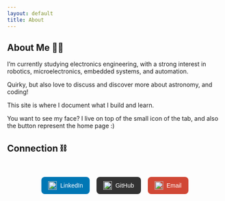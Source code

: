 ```yaml
---
layout: default
title: About
---
```

## About Me 👷‍♂️
I’m currently studying electronics engineering, with a strong interest in robotics, microelectronics, embedded systems, and automation.

Quirky, but also love to discuss and discover more about astronomy, and coding!

This site is where I document what I build and learn.

You want to see my face? I live on top of the small icon of the tab, and also the button represent the home page :)


## Connection ⛓️
<div style="display: flex; justify-content: center; flex-wrap: wrap; gap: 1rem; margin-top: 2rem;">

  <!-- LinkedIn -->
  <a href="https://www.linkedin.com/in/larmkaixian" target="_blank" rel="noopener noreferrer"
     style="display: flex; align-items: center; background-color: #0077B5; color: white; padding: 10px 16px; border-radius: 8px; text-decoration: none; font-weight: 500; font-family: sans-serif;">
    <img src="https://cdn.jsdelivr.net/gh/devicons/devicon/icons/linkedin/linkedin-original.svg"
         alt="LinkedIn" style="width: 20px; height: 20px; margin-right: 8px;">
    LinkedIn
  </a>

  <!-- GitHub -->
  <a href="https://github.com/lkaixian" target="_blank" rel="noopener noreferrer"
     style="display: flex; align-items: center; background-color: #333; color: white; padding: 10px 16px; border-radius: 8px; text-decoration: none; font-weight: 500; font-family: sans-serif;">
    <img src="https://cdn.jsdelivr.net/gh/devicons/devicon/icons/github/github-original.svg"
         alt="GitHub" style="width: 20px; height: 20px; margin-right: 8px;">
    GitHub
  </a>

  <!-- Email -->
  <a href="mailto:lkaixian91@gmail.com"
     style="display: flex; align-items: center; background-color: #D14836; color: white; padding: 10px 16px; border-radius: 8px; text-decoration: none; font-weight: 500; font-family: sans-serif;">
    <img src="https://upload.wikimedia.org/wikipedia/commons/4/4e/Gmail_Icon.svg"
         alt="Email" style="width: 20px; height: 20px; margin-right: 8px;">
    Email
  </a>

</div>
